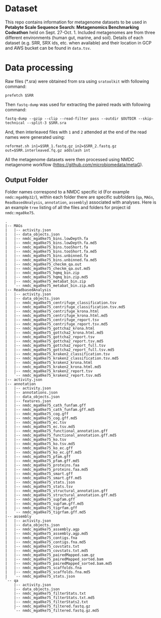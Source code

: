 # Dataset

This repo contains information for metagenome datasets to be used in **Petabyte Scale Sequence Search: Metagenomics Benchmarking Codeathon** held on Sept. 27-Oct. 1. Included metagenomes are from three different environments (human gut, marine, and soil). Details of each dataset (e.g. SRR, SRX ids, etc. when available) and their location in GCP and AWS bucket can be found in `data.tsv`.

# Data processing
Raw files (*.sra) were obtained from sra using `sratoolkit` with following command:

```
prefetch $SRR
```

Then `fastq-dump` was used for extracting the paired reads with following command:

```
fastq-dump --gzip --clip --read-filter pass --outdir $OUTDIR --skip-technical --split-3 $SRR.sra
```

And, then interleaved files with `1` and `2` attended at the end of the read names were generated using:

```
reformat.sh in1=$SRR_1.fastq.gz in2=$SRR_2.fastq.gz out=$SRR.interleaved.fq.gz addslash int
```
All the metagenome datasets were then processed using NMDC metagenome workflow (https://github.com/microbiomedata/metaG). 

## Output Folder
Folder names correspond to a NMDC specific id (For example `nmdc:mga00p32/`), within each folder there are specific subfolders (`qa`, `MAGs`, `ReadbasedAnalysis`, `annotation`, `assembly`) associated with analyses. Here is an example `tree` listing of all the files and folders for project id `nmdc:mga0ke75`.

```
.
|-- MAGs
|   |-- activity.json
|   |-- data_objects.json
|   |-- nmdc_mga0ke75_bins.lowDepth.fa
|   |-- nmdc_mga0ke75_bins.lowDepth.fa.md5
|   |-- nmdc_mga0ke75_bins.tooShort.fa
|   |-- nmdc_mga0ke75_bins.tooShort.fa.md5
|   |-- nmdc_mga0ke75_bins.unbinned.fa
|   |-- nmdc_mga0ke75_bins.unbinned.fa.md5
|   |-- nmdc_mga0ke75_checkm_qa.out
|   |-- nmdc_mga0ke75_checkm_qa.out.md5
|   |-- nmdc_mga0ke75_hqmq_bin.zip
|   |-- nmdc_mga0ke75_hqmq_bin.zip.md5
|   |-- nmdc_mga0ke75_metabat_bin.zip
|   `-- nmdc_mga0ke75_metabat_bin.zip.md5
|-- ReadbasedAnalysis
|   |-- activity.json
|   |-- data_objects.json
|   |-- nmdc_mga0ke75_centrifuge_classification.tsv
|   |-- nmdc_mga0ke75_centrifuge_classification.tsv.md5
|   |-- nmdc_mga0ke75_centrifuge_krona.html
|   |-- nmdc_mga0ke75_centrifuge_krona.html.md5
|   |-- nmdc_mga0ke75_centrifuge_report.tsv
|   |-- nmdc_mga0ke75_centrifuge_report.tsv.md5
|   |-- nmdc_mga0ke75_gottcha2_krona.html
|   |-- nmdc_mga0ke75_gottcha2_krona.html.md5
|   |-- nmdc_mga0ke75_gottcha2_report.tsv
|   |-- nmdc_mga0ke75_gottcha2_report.tsv.md5
|   |-- nmdc_mga0ke75_gottcha2_report_full.tsv
|   |-- nmdc_mga0ke75_gottcha2_report_full.tsv.md5
|   |-- nmdc_mga0ke75_kraken2_classification.tsv
|   |-- nmdc_mga0ke75_kraken2_classification.tsv.md5
|   |-- nmdc_mga0ke75_kraken2_krona.html
|   |-- nmdc_mga0ke75_kraken2_krona.html.md5
|   |-- nmdc_mga0ke75_kraken2_report.tsv
|   `-- nmdc_mga0ke75_kraken2_report.tsv.md5
|-- activity.json
|-- annotation
|   |-- activity.json
|   |-- annotations.json
|   |-- data_objects.json
|   |-- features.json
|   |-- nmdc_mga0ke75_cath_funfam.gff
|   |-- nmdc_mga0ke75_cath_funfam.gff.md5
|   |-- nmdc_mga0ke75_cog.gff
|   |-- nmdc_mga0ke75_cog.gff.md5
|   |-- nmdc_mga0ke75_ec.tsv
|   |-- nmdc_mga0ke75_ec.tsv.md5
|   |-- nmdc_mga0ke75_functional_annotation.gff
|   |-- nmdc_mga0ke75_functional_annotation.gff.md5
|   |-- nmdc_mga0ke75_ko.tsv
|   |-- nmdc_mga0ke75_ko.tsv.md5
|   |-- nmdc_mga0ke75_ko_ec.gff
|   |-- nmdc_mga0ke75_ko_ec.gff.md5
|   |-- nmdc_mga0ke75_pfam.gff
|   |-- nmdc_mga0ke75_pfam.gff.md5
|   |-- nmdc_mga0ke75_proteins.faa
|   |-- nmdc_mga0ke75_proteins.faa.md5
|   |-- nmdc_mga0ke75_smart.gff
|   |-- nmdc_mga0ke75_smart.gff.md5
|   |-- nmdc_mga0ke75_stats.json
|   |-- nmdc_mga0ke75_stats.tsv
|   |-- nmdc_mga0ke75_structural_annotation.gff
|   |-- nmdc_mga0ke75_structural_annotation.gff.md5
|   |-- nmdc_mga0ke75_supfam.gff
|   |-- nmdc_mga0ke75_supfam.gff.md5
|   |-- nmdc_mga0ke75_tigrfam.gff
|   `-- nmdc_mga0ke75_tigrfam.gff.md5
|-- assembly
|   |-- activity.json
|   |-- data_objects.json
|   |-- nmdc_mga0ke75_assembly.agp
|   |-- nmdc_mga0ke75_assembly.agp.md5
|   |-- nmdc_mga0ke75_contigs.fna
|   |-- nmdc_mga0ke75_contigs.fna.md5
|   |-- nmdc_mga0ke75_covstats.txt
|   |-- nmdc_mga0ke75_covstats.txt.md5
|   |-- nmdc_mga0ke75_pairedMapped.sam.gz
|   |-- nmdc_mga0ke75_pairedMapped_sorted.bam
|   |-- nmdc_mga0ke75_pairedMapped_sorted.bam.md5
|   |-- nmdc_mga0ke75_scaffolds.fna
|   |-- nmdc_mga0ke75_scaffolds.fna.md5
|   `-- nmdc_mga0ke75_stats.json
`-- qa
    |-- activity.json
    |-- data_objects.json
    |-- nmdc_mga0ke75_filterStats.txt
    |-- nmdc_mga0ke75_filterStats.txt.md5
    |-- nmdc_mga0ke75_filterStats2.txt
    |-- nmdc_mga0ke75_filtered.fastq.gz
    `-- nmdc_mga0ke75_filtered.fastq.gz.md5

```







